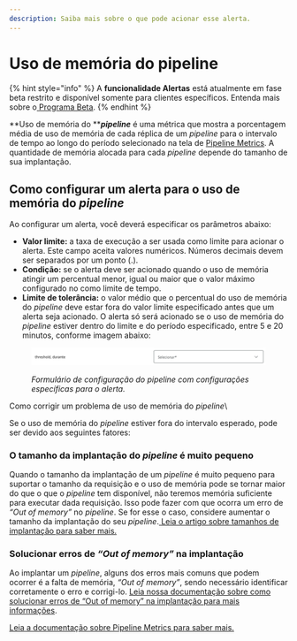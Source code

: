 ```yaml
---
description: Saiba mais sobre o que pode acionar esse alerta.
---
```


# Uso de memória do pipeline

{% hint style="info" %}
A **funcionalidade Alertas** está atualmente em fase beta restrito e disponível somente para clientes específicos. Entenda mais sobre o[ Programa Beta](https://docs.digibee.com/documentation/v/pt-br/geral/programa-beta).
{% endhint %}

**Uso de memória do **_**pipeline**_ é uma métrica que mostra a porcentagem média de uso de memória de cada réplica de um _pipeline_ para o intervalo de tempo ao longo do período selecionado na tela de [Pipeline Metrics](https://docs.digibee.com/documentation/v/pt-br/monitor/pipeline-metrics). A quantidade de memória alocada para cada _pipeline_ depende do tamanho de sua implantação.

## Como configurar um alerta para o uso de memória do _pipeline_

Ao configurar um alerta, você deverá especificar os parâmetros abaixo:

* **Valor limite:** a taxa de execução a ser usada como limite para acionar o alerta. Este campo aceita valores numéricos. Números decimais devem ser separados por um ponto (.).
* **Condição:** se o alerta deve ser acionado quando o uso de memória atingir um percentual menor, igual ou maior que o valor máximo configurado no como limite de tempo.
* **Limite de tolerância:** o valor médio que o percentual do uso de memória do _pipeline_ deve estar fora do valor limite especificado antes que um alerta seja acionado. O alerta só será acionado se o uso de memória do _pipeline_ estiver dentro do limite e do período especificado, entre 5 e 20 minutos, conforme imagem abaixo:

<figure><img src="../../../.gitbook/assets/thershold PT (1).png" alt=""><figcaption><p><em>Formulário de configuração do pipeline com configurações específicas para o alerta.</em></p></figcaption></figure>

Como corrigir um problema de uso de memória do _pipeline_\



Se o uso de memória do _pipeline_ estiver fora do intervalo esperado, pode ser devido aos seguintes fatores:

### O tamanho da implantação do _pipeline_ é muito pequeno

Quando o tamanho da implantação de um _pipeline_ é muito pequeno para suportar o tamanho da requisição e o uso de memória pode se tornar maior do que o que o _pipeline_ tem disponível, não teremos memória suficiente para executar dada requisição. Isso pode fazer com que ocorra um erro de _“Out of memory”_ no _pipeline_. Se for esse o caso, considere aumentar o tamanho da implantação do seu _pipeline_.[ Leia o artigo sobre tamanhos de implantação para saber mais.](https://docs.digibee.com/documentation/v/pt-br/run/runtime#tamanho)

### Solucionar erros de _“Out of memory”_ na implantação

Ao implantar um _pipeline_, alguns dos erros mais comuns que podem ocorrer é a falta de memória, _“Out of memory”_, sendo necessário identificar corretamente o erro e corrigi-lo. [Leia nossa documentação sobre como solucionar erros de “Out of memory” na implantação para mais informações](https://docs.digibee.com/documentation/v/pt-br/run/warnings-on-cards/solving-the-out-of-memory-errors-in-deployment#h\_221443454e).

[Leia a documentação sobre Pipeline Metrics para saber mais.](https://docs.digibee.com/documentation/v/pt-br/monitor/pipeline-metrics)
